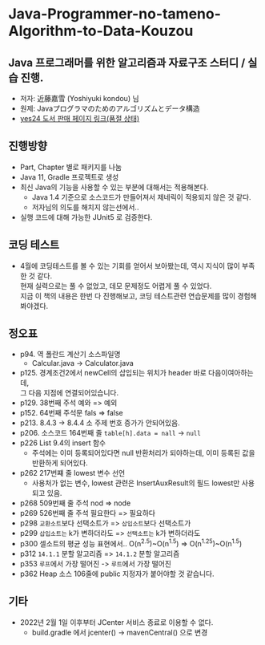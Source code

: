 # Java-Programmer-no-tameno-Algorithm-to-Data-Kouzou

## Java 프로그래머를 위한 알고리즘과 자료구조 스터디 / 실습 진행. 
* 저자: 近藤嘉雪 (Yoshiyuki kondou) 님 
* 원제: Javaプログラマのためのアルゴリズムとデータ構造
* [yes24 도서 판매 페이지 링크(품절 상태)](http://www.yes24.com/Product/Goods/1441332?scode=029)

## 진행방향
* Part, Chapter 별로 패키지를 나눔
* Java 11, Gradle 프로젝트로 생성
* 최신 Java의 기능을 사용할 수 있는 부분에 대해서는 적용해본다.
  * Java 1.4 기준으로 소스코드가 만들어져서 제네릭이 적용되지 않은 것 같다.
  * 저자님의 의도를 해치지 않는선에서..
* 실행 코드에 대해 가능한 JUnit5 로 검증한다.

## 코딩 테스트
* 4월에 코딩테스트를 볼 수 있는 기회를 얻어서 보아봤는데, 역시 지식이 많이 부족한 것 같다.  
  현재 실력으로는 풀 수 없었고, 데모 문제정도 어렵게 풀 수 있었다.  
  지금 이 책의 내용은 한번 다 진행해보고, 코딩 테스트관련 연습문제를 많이 경험해봐야겠다.


## 정오표
* p94. 역 폴란드 계산기 소스파일명
  * Calcular.java -> Calculator.java
* p125. 경계조건2에서 newCell의 삽입되는 위치가 header 바로 다음이여아하는데,  
  그 다음 지점에 연결되어있습니다.
* p129. 38번째 주석  예와 => 예외
* p152. 64번째 주석문 fals => false
* p213. 8.4.3 -> 8.4.4 소 주제 번호 증가가 안되어있음.
* p206. 소스코드 164번째 줄 
  `table[h].data = nall` -> `null`
* p226 List 9.4의 insert 함수
  * 주석에는 이미 등록되어있다면 null 반환처리가 되야하는데, 이미 등록된 값을 반환하게 되어있다.
* p262 217번쨰 줄 lowest 변수 선언
    * 사용처가 없는 변수, lowest 관련은 InsertAuxResult의 필드 lowest만 사용되고 있음.
* p268 509번째 줄 주석 nod => node
* p269 526번째 줄 주석 필요한다 => 필요하다
* p298 `교환소트`보다 선택소트가 => `삽입소트`보다 선택소트가
* p299 `삽입소트는` k가 변하더라도 => `선택소트는` k가 변하더라도
* p300 셀소트의 평균 성능 표현에서.. O(n<sup>2.5</sup>)~O(n<sup>1.5</sup>) => O(n<sup>1.25</sup>)~O(n<sup>1.5</sup>)
* p312 `14.1.1` 분할 알고리즘 => `14.1.2` 분할 알고리즘
* p353 `루프`에서 가장 떨어진 -> `루트`에서 가장 떨어진
* p362 Heap 소스 106줄에 public 지정자가 붙어야할 것 같습니다.


## 기타
* 2022년 2월 1일 이후부터 JCenter 서비스 종료로 이용할 수 없다.
  * build.gradle 에서 jcenter() -> mavenCentral() 으로 변경
